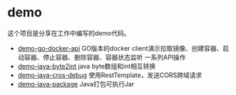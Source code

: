 # demo
这个项目是分享在工作中编写的demo代码。

- [demo-go-docker-api](https://github.com/xiejinjie/demo/tree/main/demo-go-docker-api)
GO版本的docker client演示拉取镜像、创建容器、启动容器、停止容器、删除容器、容器状态监听 一系列API操作
- [demo-java-byte2int](https://github.com/xiejinjie/demo/tree/main/demo-java-byte2int)
java byte数组和int相互转换
- [demo-java-cros-debug](https://github.com/xiejinjie/demo/tree/main/demo-java-cros-debug)
使用RestTemplate，发送CORS跨域请求
- [demo-java-package](https://github.com/xiejinjie/demo/tree/main/demo-java-package)
Java打包可执行Jar
